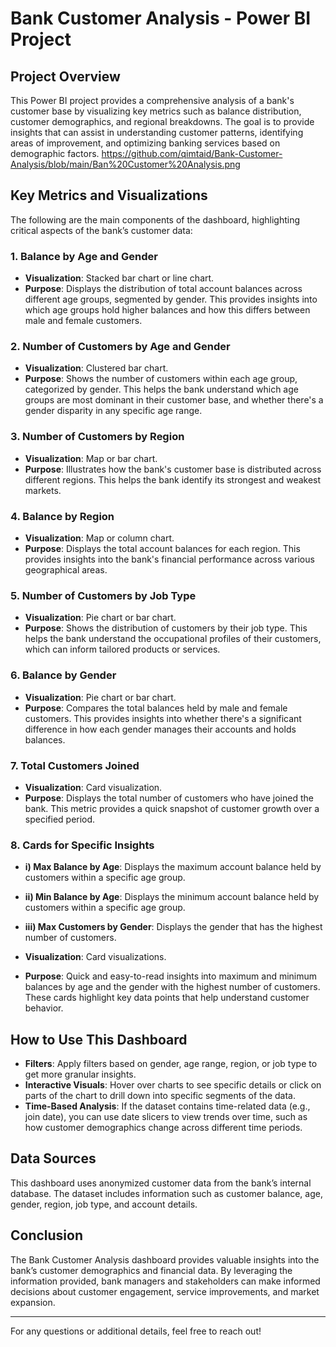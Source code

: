 # Bank Customer Analysis - Power BI Project

## Project Overview
This Power BI project provides a comprehensive analysis of a bank's customer base by visualizing key metrics such as balance distribution, customer demographics, and regional breakdowns. The goal is to provide insights that can assist in understanding customer patterns, identifying areas of improvement, and optimizing banking services based on demographic factors.
https://github.com/qimtaid/Bank-Customer-Analysis/blob/main/Ban%20Customer%20Analysis.png

## Key Metrics and Visualizations
The following are the main components of the dashboard, highlighting critical aspects of the bank’s customer data:

### 1. **Balance by Age and Gender**
   - **Visualization**: Stacked bar chart or line chart.
   - **Purpose**: Displays the distribution of total account balances across different age groups, segmented by gender. This provides insights into which age groups hold higher balances and how this differs between male and female customers.

### 2. **Number of Customers by Age and Gender**
   - **Visualization**: Clustered bar chart.
   - **Purpose**: Shows the number of customers within each age group, categorized by gender. This helps the bank understand which age groups are most dominant in their customer base, and whether there's a gender disparity in any specific age range.

### 3. **Number of Customers by Region**
   - **Visualization**: Map or bar chart.
   - **Purpose**: Illustrates how the bank's customer base is distributed across different regions. This helps the bank identify its strongest and weakest markets.

### 4. **Balance by Region**
   - **Visualization**: Map or column chart.
   - **Purpose**: Displays the total account balances for each region. This provides insights into the bank's financial performance across various geographical areas.

### 5. **Number of Customers by Job Type**
   - **Visualization**: Pie chart or bar chart.
   - **Purpose**: Shows the distribution of customers by their job type. This helps the bank understand the occupational profiles of their customers, which can inform tailored products or services.

### 6. **Balance by Gender**
   - **Visualization**: Pie chart or bar chart.
   - **Purpose**: Compares the total balances held by male and female customers. This provides insights into whether there's a significant difference in how each gender manages their accounts and holds balances.

### 7. **Total Customers Joined**
   - **Visualization**: Card visualization.
   - **Purpose**: Displays the total number of customers who have joined the bank. This metric provides a quick snapshot of customer growth over a specified period.

### 8. **Cards for Specific Insights**
   - **i) Max Balance by Age**: Displays the maximum account balance held by customers within a specific age group.
   - **ii) Min Balance by Age**: Displays the minimum account balance held by customers within a specific age group.
   - **iii) Max Customers by Gender**: Displays the gender that has the highest number of customers. 

   - **Visualization**: Card visualizations.
   - **Purpose**: Quick and easy-to-read insights into maximum and minimum balances by age and the gender with the highest number of customers. These cards highlight key data points that help understand customer behavior.

## How to Use This Dashboard
- **Filters**: Apply filters based on gender, age range, region, or job type to get more granular insights.
- **Interactive Visuals**: Hover over charts to see specific details or click on parts of the chart to drill down into specific segments of the data.
- **Time-Based Analysis**: If the dataset contains time-related data (e.g., join date), you can use date slicers to view trends over time, such as how customer demographics change across different time periods.

## Data Sources
This dashboard uses anonymized customer data from the bank’s internal database. The dataset includes information such as customer balance, age, gender, region, job type, and account details.

## Conclusion
The Bank Customer Analysis dashboard provides valuable insights into the bank’s customer demographics and financial data. By leveraging the information provided, bank managers and stakeholders can make informed decisions about customer engagement, service improvements, and market expansion.

---

For any questions or additional details, feel free to reach out!
